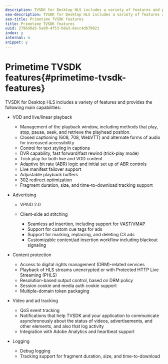 ```yaml
---
description: TVSDK for Desktop HLS includes a variety of features and provides the following main capabilities 
seo-description: TVSDK for Desktop HLS includes a variety of features and provides the following main capabilities 
seo-title: Primetime TVSDK features
title: Primetime TVSDK features
uuid: 2796d9a5-5ad0-4f53-b8a3-8ecc4db79021
index: y
internal: n
snippet: y
---
```


# Primetime TVSDK features{#primetime-tvsdk-features}

TVSDK for Desktop HLS includes a variety of features and provides the following main capabilities:

* VOD and live/linear playback

    * Management of the playback window, including methods that play, stop, pause, seek, and retrieve the playhead position. 
    * Closed captioning (608, 708, WebVTT) and alternate forms of audio for increased accessibility 
    * Control for text styling in captions 
    * DVR capability, fast forward/fast rewind (trick-play mode) 
    * Trick play for both live and VOD content 
    * Adaptive bit rate (ABR) logic and initial set up of ABR controls 
    * Live manifest failover support 
    * Adjustable playback buffers 
    * 302 redirect optimization 
    * Fragment duration, size, and time-to-download tracking support

* Advertising

    * VPAID 2.0 
    * Client-side ad stitching

        * Seamless ad insertion, including support for VAST/VMAP 
        * Support for custom cue tags for ads 
        * Support for marking, replacing, and deleting C3 ads 
        * Customizable content/ad insertion workflow including blackout signaling

* Content protection

    * Access to digital rights management (DRM)-related services 
    * Playback of HLS streams unencrypted or with Protected HTTP Live Streaming (PHLS) 
    * Resolution-based output control, based on DRM policy 
    * Session cookie and media auth cookie support 
    * Multiple-domain token packaging

* Video and ad tracking

    * QoS event tracking 
    * Notifications that help TVSDK and your application to communicate asynchronously about the status of videos, advertisements, and other elements, and also that log activity 
    * Integration with Adobe Analytics and heartbeat support

* Logging

    * Debug logging 
    * Tracking support for fragment duration, size, and time-to-download

